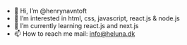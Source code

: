 - 👋 Hi, I’m @henrynavntoft
- 👀 I’m interested in html, css, javascript, react.js & node.js
- 🌱 I’m currently learning react.js and next.js
- 📫 How to reach me mail: info@heluna.dk

<!---
henrynavntoft/henrynavntoft is a ✨ special ✨ repository because its `README.md` (this file) appears on your GitHub profile.
You can click the Preview link to take a look at your changes.
--->
